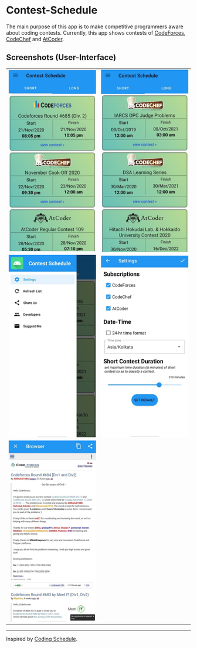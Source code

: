 # Contest-Schedule
The main purpose of this app is to make competitive programmers aware about coding contests. Currently, this app shows contests of [CodeForces](https://codeforces.com/), [CodeChef](https://www.codechef.com/) and [AtCoder](https://atcoder.jp/).

## Screenshots (User-Interface)

| | |
| --- | --- |
| ![home_short_contest](https://github.com/raghav-dalmia/Contest-Schedule/blob/master/Screenshots/home_short_contest.jpeg) | ![home_long_contest](https://github.com/raghav-dalmia/Contest-Schedule/blob/master/Screenshots/home_long_contest.jpeg) |
| ![home_nav_drawer](https://github.com/raghav-dalmia/Contest-Schedule/blob/master/Screenshots/home_nav_drawer.jpeg) | ![settings](https://github.com/raghav-dalmia/Contest-Schedule/blob/master/Screenshots/settings.jpeg) |
| ![view_contest_browser](https://github.com/raghav-dalmia/Contest-Schedule/blob/master/Screenshots/view_contest_browser.jpeg) |

---
Inspired by [Coding Schedule](https://codingschedule.gitlab.io/).
